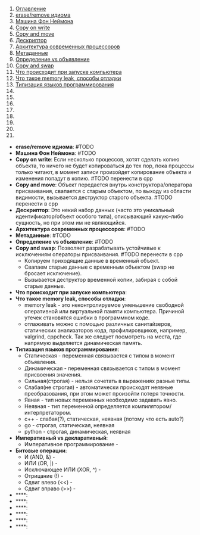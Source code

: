 1. [Оглавление](README.md)
1. [erase/remove идиома](#1)
1. [Машина Фон Неймона](#2)
1. [Copy on write](#3)
1. [Copy and move](#4)
1. [Дескриптор](#5)
1. [Архитектура современных процессоров](#6)
1. [Метаданные](#7)
1. [Определение vs объявление](#8)
1. [Copy and swap](#9)
1. [Что происходит при запуске компьютера](#10)
1. [Что такое memory leak, способы отладки](#11)
1. [Типизация языков программирования](#12)
1. [](#13)
1. [](#14)
1. [](#15)
1. [](#16)
1. [](#17)
1. [](#18)
1. [](#19)
1. [](#20)

* **erase/remove идиома**: <a name="1"></a> #TODO
* **Машина Фон Неймона**: <a name="2"></a> #TODO
* **Copy on write**: <a name="3"></a> Если несколько процессов, хотят сделать копию объекта, то ничего не будет копироваться до тех пор, пока процессы только читают, в момент записи произойдет копирование объекта и изменения попадут в копию. #TODO перенести в cpp
* **Copy and move**: <a name="4"></a> Объект передается внутрь конструктора/оператора присваивания, свапается с старым объектом, по выходу из области видимости, вызывается деструктор старого объекта. #TODO перенести в cpp
* **Дескриптор**: <a name="5"></a> Это некий набор данных (часто это уникальный идентификатор/объект особого типа), описывающий какую-либо сущность, но при этом им не являющийся.
* **Архитектура современных процессоров**: <a name="6"></a> #TODO
* **Метаданные**: <a name="7"></a> #TODO
* **Определение vs объявление**: <a name="8"></a> #TODO
* **Copy and swap**: <a name="9"></a> Позволяет разрабатывать устойчивые к исключениям операторы присваивания. #TODO перенести в cpp
    * Копируем приходящие данные в временный объект.
    * Свапаем старые данные с временным объектом (swap не бросает исключение).
    * Вызывается деструктор временной копии, забирая с собой старые данные.
* **Что происходит при запуске компьютера**: <a name="10"></a>
* **Что такое memory leak, способы отладки**: <a name="11"></a>
    * memory leak - это неконтролируемое уменьшение свободной оперативной или виртуальной памяти компьютера. Причиной утечек становятся ошибки в программном коде.
    * отлаживать можно с помощью различных санитайзеров, статических анализаторов кода, профилировщиков, например, valgrind, cppcheck. Так же следует посмотреть на места, где напрямую выделяется динамическая память.
* **Типизация языков программирования**: <a name="12"></a>
    * Статическая - переменная связывается с типом в момент объявления.
    * Динамическая - переменная связывается с типом в момент присвоения значения.
    * Сильная(строгая) - нельзя сочетать в выражениях разные типы.
    * Слабая(не строгая) - автоматически происходят неявные преобразования, при этом может произойти потеря точности.
    * Явная - тип новых переменных необходимо задавать явно.
    * Неявная - тип переменной определяется компилятором/интерпретатором.
    * с++ - слабая(?), статическая, неявная (потому что есть auto?)
    * go - строгая, статическая, неявная
    * python - строгая, динамическая, неявная
* **Императивный vs декларативный**: <a name="13"></a>
    * Императивное программирование - 
* **Битовые операции**: <a name="14"></a> 
    * И (AND, &) - 
    * ИЛИ (OR, |) -
    * Исключающее ИЛИ (XOR, ^) -
    * Отрицание (!) -
    * Сдвиг влево (<<) -
    * Сдвиг вправо (>>) - 
* ****: <a name="15"></a> 
* ****: <a name="16"></a> 
* ****: <a name="17"></a> 
* ****: <a name="18"></a> 
* ****: <a name="19"></a> 
* ****: <a name="20"></a> 
